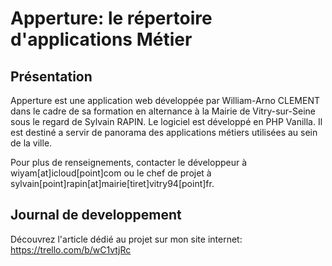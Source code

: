 # Apperture: le répertoire d'applications Métier

## Présentation

Apperture est une application web développée par William-Arno CLEMENT dans le cadre de sa formation en alternance à la Mairie de Vitry-sur-Seine sous le regard de Sylvain RAPIN.
Le logiciel est développé en PHP Vanilla.
Il est destiné a servir de panorama des applications métiers utilisées au sein de la ville.

Pour plus de renseignements, contacter le développeur à wiyam[at]icloud[point]com ou le chef de projet à sylvain[point]rapin[at]mairie[tiret]vitry94[point]fr.

## Journal de developpement

Découvrez l'article dédié au projet sur mon site internet:
[https://trello.com/b/wC1vtjRc
](https://www.griffure.com/apperture-le-repertoire-dapplications-metiers/)
